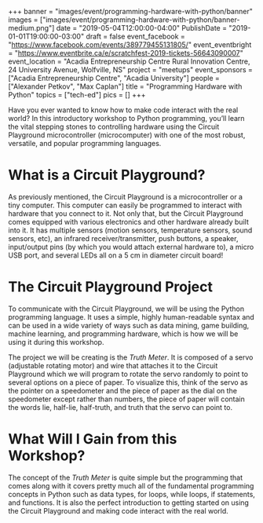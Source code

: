 +++
banner = "images/event/programming-hardware-with-python/banner"
images = ["images/event/programming-hardware-with-python/banner-medium.png"]
date = "2019-05-04T12:00:00-04:00"
PublishDate = "2019-01-01T19:00:00-03:00"
draft = false
event_facebook = "https://www.facebook.com/events/389779455131805/"
event_eventbright = "https://www.eventbrite.ca/e/scratchfest-2019-tickets-56643090007"
event_location = "Acadia Entrepreneurship Centre Rural Innovation Centre, 24 University Avenue, Wolfville, NS"
project = "meetups"
event_sponsors = ["Acadia Entrepreneurship Centre", "Acadia University"]
people = ["Alexander Petkov", "Max Caplan"]
title = "Programming Hardware with Python"
topics = ["tech-ed"]
pics = []
+++

Have you ever wanted to know how to make code interact with the real world? In this introductory workshop to Python programming, you’ll learn the vital stepping stones to controlling hardware using the Circuit Playground microcontroller (microcomputer) with one of the most robust, versatile, and popular programming languages.

# What is a Circuit Playground?

As previously mentioned, the Circuit Playground is a microcontroller or a tiny computer. This computer can easily be programmed to interact with hardware that you connect to it. Not only that, but the Circuit Playground comes equipped with various electronics and other hardware already built into it. It has multiple sensors (motion sensors, temperature sensors, sound sensors, etc), an infrared receiver/transmitter, push buttons, a speaker, input/output pins (by which you would attach external hardware to), a micro USB port, and several LEDs all on a 5 cm in diameter circuit board!

# The Circuit Playground Project

To communicate with the Circuit Playground, we will be using the Python programming language. It uses a simple, highly human-readable syntax and can be used in a wide variety of ways such as data mining, game building, machine learning, and programming hardware, which is how we will be using it during this workshop. 

The project we will be creating is the _Truth Meter_. It is composed of a servo (adjustable rotating motor) and wire that attaches it to the Circuit Playground which we will program to rotate the servo randomly to point to several options on a piece of paper. To visualize this, think of the servo as the pointer on a speedometer and the piece of paper as the dial on the speedometer except rather than numbers, the piece of paper will contain the words lie, half-lie, half-truth, and truth that the servo can point to.

# What Will I Gain from this Workshop?

The concept of the _Truth Meter_ is quite simple but the programming that comes along with it covers pretty much all of the fundamental programming concepts in Python such as data types, for loops, while loops, if statements, and functions. It is also the perfect introduction to getting started on using the Circuit Playground and making code interact with the real world.